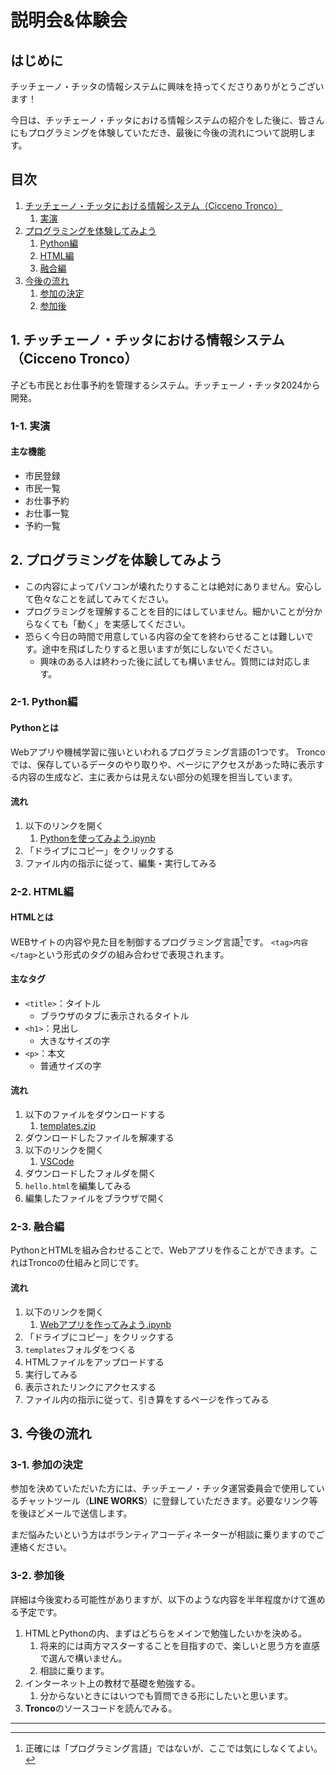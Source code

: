 # 説明会&体験会

## はじめに

チッチェーノ・チッタの情報システムに興味を持ってくださりありがとうございます！

今日は、チッチェーノ・チッタにおける情報システムの紹介をした後に、皆さんにもプログラミングを体験していただき、最後に今後の流れについて説明します。

## 目次

1. [チッチェーノ・チッタにおける情報システム（Cicceno Tronco）](#1-チッチェーノ・チッタにおける情報システムcicceno-tronco)
	1. [実演](#1-1-実演)
2. [プログラミングを体験してみよう](#2-プログラミングを体験してみよう)
	1. [Python編](#2-1-python編)
	2. [HTML編](#2-2-html編)
	3. [融合編](#2-3-融合編)
3. [今後の流れ](#3-今後の流れ)
	1. [参加の決定](#3-1-参加の決定)
	2. [参加後](#3-2-参加後)

## 1. チッチェーノ・チッタにおける情報システム（Cicceno Tronco）

子ども市民とお仕事予約を管理するシステム。チッチェーノ・チッタ2024から開発。

### 1-1. 実演

#### 主な機能

- 市民登録
- 市民一覧
- お仕事予約
- お仕事一覧
- 予約一覧

## 2. プログラミングを体験してみよう

- この内容によってパソコンが壊れたりすることは絶対にありません。安心して色々なことを試してみてください。
- プログラミングを理解することを目的にはしていません。細かいことが分からなくても「動く」を実感してください。
- 恐らく今日の時間で用意している内容の全てを終わらせることは難しいです。途中を飛ばしたりすると思いますが気にしないでください。
	- 興味のある人は終わった後に試しても構いません。質問には対応します。

### 2-1. Python編

#### Pythonとは

Webアプリや機械学習に強いといわれるプログラミング言語の1つです。
Troncoでは、保存しているデータのやり取りや、ページにアクセスがあった時に表示する内容の生成など、主に表からは見えない部分の処理を担当しています。

#### 流れ

1. 以下のリンクを開く
	1. [Pythonを使ってみよう.ipynb](https://colab.research.google.com/github/Cicceno-Citta/starter/blob/main/2026/説明会&体験会/資料/Pythonを使ってみよう.ipynb)
2. 「ドライブにコピー」をクリックする
3. ファイル内の指示に従って、編集・実行してみる

### 2-2. HTML編

#### HTMLとは

WEBサイトの内容や見た目を制御するプログラミング言語[^1]です。
`<tag>内容</tag>`という形式のタグの組み合わせで表現されます。

#### 主なタグ

- `<title>`：タイトル
	- ブラウザのタブに表示されるタイトル
- `<h1>`：見出し
	- 大きなサイズの字
- `<p>`：本文
	- 普通サイズの字

#### 流れ

1. 以下のファイルをダウンロードする
	1. [templates.zip](./資料/templates.zip)
2. ダウンロードしたファイルを解凍する
3. 以下のリンクを開く
	1. [VSCode](https://vscode.dev)
4. ダウンロードしたフォルダを開く
5. `hello.html`を編集してみる
6. 編集したファイルをブラウザで開く

### 2-3. 融合編

PythonとHTMLを組み合わせることで、Webアプリを作ることができます。これはTroncoの仕組みと同じです。

#### 流れ

1. 以下のリンクを開く
	1. [Webアプリを作ってみよう.ipynb](https://colab.research.google.com/github/Cicceno-Citta/starter/blob/main/2026/説明会&体験会/資料/Webアプリを作ってみよう.ipynb)
2. 「ドライブにコピー」をクリックする
3. `templates`フォルダをつくる
4. HTMLファイルをアップロードする
5. 実行してみる
6. 表示されたリンクにアクセスする
7. ファイル内の指示に従って、引き算をするページを作ってみる

## 3. 今後の流れ

### 3-1. 参加の決定

参加を決めていただいた方には、チッチェーノ・チッタ運営委員会で使用しているチャットツール（**LINE WORKS**）に登録していただきます。必要なリンク等を後ほどメールで送信します。

まだ悩みたいという方はボランティアコーディネーターが相談に乗りますのでご連絡ください。

### 3-2. 参加後

詳細は今後変わる可能性がありますが、以下のような内容を半年程度かけて進める予定です。

1. HTMLとPythonの内、まずはどちらをメインで勉強したいかを決める。
	1. 将来的には両方マスターすることを目指すので、楽しいと思う方を直感で選んで構いません。
	2. 相談に乗ります。
2. インターネット上の教材で基礎を勉強する。
	1. 分からないときにはいつでも質問できる形にしたいと思います。
3. **Tronco**のソースコードを読んでみる。

---

[^1]: 正確には「プログラミング言語」ではないが、ここでは気にしなくてよい。

